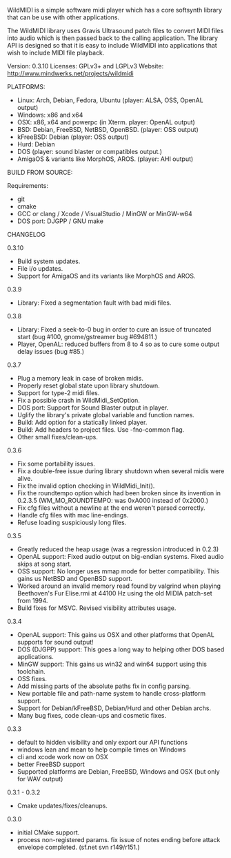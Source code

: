 WildMIDI is a simple software midi player which has a core softsynth
library that can be use with other applications.

The WildMIDI library uses Gravis Ultrasound patch files to convert MIDI
files into audio which is then passed back to the calling application.
The library API is designed so that it is easy to include WildMIDI into
applications that wish to include MIDI file playback.

Version: 0.3.10
Licenses: GPLv3+ and LGPLv3
Website: http://www.mindwerks.net/projects/wildmidi

PLATFORMS:

* Linux: Arch, Debian, Fedora, Ubuntu (player: ALSA, OSS, OpenAL output)
* Windows: x86 and x64
* OSX: x86, x64 and powerpc (in Xterm. player: OpenAL output)
* BSD: Debian, FreeBSD, NetBSD, OpenBSD. (player: OSS output)
* kFreeBSD: Debian (player: OSS output)
* Hurd: Debian
* DOS (player: sound blaster or compatibles output.)
* AmigaOS & variants like MorphOS, AROS. (player: AHI output)

BUILD FROM SOURCE:

Requirements:
* git
* cmake
* GCC or clang / Xcode / VisualStudio / MinGW or MinGW-w64
* DOS port: DJGPP / GNU make

CHANGELOG

0.3.10
* Build system updates.
* File i/o updates.
* Support for AmigaOS and its variants like MorphOS and AROS.

0.3.9
* Library: Fixed a segmentation fault with bad midi files.

0.3.8
* Library: Fixed a seek-to-0 bug in order to cure an issue of truncated
  start (bug #100, gnome/gstreamer bug #694811.)
* Player, OpenAL: reduced buffers from 8 to 4 so as to cure some output
  delay issues (bug #85.)

0.3.7
* Plug a memory leak in case of broken midis.
* Properly reset global state upon library shutdown.
* Support for type-2 midi files.
* Fix a possible crash in WildMidi_SetOption.
* DOS port: Support for Sound Blaster output in player.
* Uglify the library's private global variable and function names.
* Build: Add option for a statically linked player.
* Build: Add headers to project files. Use -fno-common flag.
* Other small fixes/clean-ups.

0.3.6
* Fix some portability issues.
* Fix a double-free issue during library shutdown when several midis
  were alive.
* Fix the invalid option checking in WildMidi_Init().
* Fix the roundtempo option which had been broken since its invention
  in 0.2.3.5 (WM_MO_ROUNDTEMPO: was 0xA000 instead of 0x2000.)
* Fix cfg files without a newline at the end weren't parsed correctly.
* Handle cfg files with mac line-endings.
* Refuse loading suspiciously long files.

0.3.5
* Greatly reduced the heap usage (was a regression introduced in 0.2.3)
* OpenAL support: Fixed audio output on big-endian systems. Fixed audio
  skips at song start.
* OSS support: No longer uses mmap mode for better compatibility. This
  gains us NetBSD and OpenBSD support.
* Worked around an invalid memory read found by valgrind when playing
  Beethoven's Fur Elise.rmi at 44100 Hz using the old MIDIA patch-set
  from 1994.
* Build fixes for MSVC. Revised visibility attributes usage.

0.3.4
* OpenAL support: This gains us OSX and other platforms that OpenAL
  supports for sound output!
* DOS (DJGPP) support: This goes a long way to helping other DOS
  based applications.
* MinGW support: This gains us win32 and win64 support using this
  toolchain.
* OSS fixes.
* Add missing parts of the absolute paths fix in config parsing.
* New portable file and path-name system to handle cross-platform
  support.
* Support for Debian/kFreeBSD, Debian/Hurd and other Debian archs.
* Many bug fixes, code clean-ups and cosmetic fixes.

0.3.3
* default to hidden visibility and only export our API functions
* windows lean and mean to help compile times on Windows
* cli and xcode work now on OSX
* better FreeBSD support
* Supported platforms are Debian, FreeBSD, Windows and OSX (but only
  for WAV output)

0.3.1 - 0.3.2
* Cmake updates/fixes/cleanups.

0.3.0
* initial CMake support.
* process non-registered params. fix issue of notes ending before
  attack envelope completed. (sf.net svn r149/r151.)

